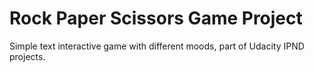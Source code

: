 # Rock Paper Scissors Game Project
Simple text interactive game with different moods, part of Udacity IPND projects.

